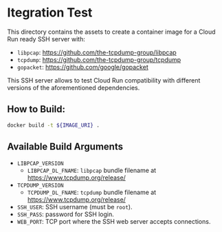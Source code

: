 # Itegration Test

This directory contains the assets to create a container image for a Cloud Run ready SSH server with:

- `libpcap`: https://github.com/the-tcpdump-group/libpcap
- `tcpdump`: https://github.com/the-tcpdump-group/tcpdump
- `gopacket`: https://github.com/google/gopacket

This SSH server allows to test Cloud Run compatibility with different versions of the aforementioned dependencies.

## How to Build:

```sh
docker build -t ${IMAGE_URI} .
```

## Available Build Arguments

- `LIBPCAP_VERSION`
  - `LIBPCAP_DL_FNAME`: `libpcap` bundle filename at https://www.tcpdump.org/release/
- `TCPDUMP_VERSION`
  - `TCPDUMP_DL_FNAME`: `tcpdump` bundle filename at https://www.tcpdump.org/release/
- `SSH_USER`: SSH username (must be `root`).
- `SSH_PASS`: password for SSH login.
- `WEB_PORT`: TCP port where the SSH web server accepts connections.
